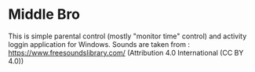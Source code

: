 # Middle Bro

This is simple parental control (mostly "monitor time" control) and activity loggin application for Windows.
Sounds are taken from : https://www.freesoundslibrary.com/ (Attribution 4.0 International (CC BY 4.0))